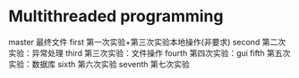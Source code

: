 # Multithreaded programming
master 最终文件
first 第一次实验+第三次实验本地操作(非要求)
second 第二次实验：异常处理
third 第三次实验：文件操作
fourth 第四次实验：gui
fifth 第五次实验：数据库
sixth 第六次实验
seventh 第七次实验
